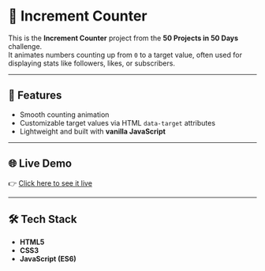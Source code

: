 # 🔢 Increment Counter

This is the **Increment Counter** project from the **50 Projects in 50 Days** challenge.  
It animates numbers counting up from `0` to a target value, often used for displaying stats like followers, likes, or subscribers.

---

## 🚀 Features
- Smooth counting animation  
- Customizable target values via HTML `data-target` attributes  
- Lightweight and built with **vanilla JavaScript**

---

## 🌐 Live Demo
👉 [Click here to see it live](https://princesharma-afk.github.io/Increment-Counter/)

---

## 🛠️ Tech Stack
- **HTML5**  
- **CSS3**  
- **JavaScript (ES6)**
